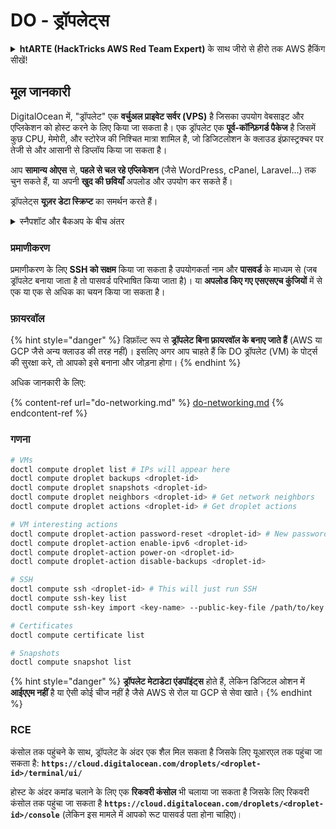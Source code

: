 # DO - ड्रॉपलेट्स

<details>

<summary><strong>htARTE (HackTricks AWS Red Team Expert)</strong> के साथ जीरो से हीरो तक AWS हैकिंग सीखें!</summary>

HackTricks का समर्थन करने के अन्य तरीके:

* अगर आप अपनी कंपनी का विज्ञापन HackTricks में देखना चाहते हैं या HackTricks को PDF में डाउनलोड करना चाहते हैं तो [सब्सक्रिप्शन प्लान](https://github.com/sponsors/carlospolop) देखें!
* [आधिकारिक PEASS & HackTricks स्वैग](https://peass.creator-spring.com) प्राप्त करें
* हमारा विशेष [NFTs](https://opensea.io/collection/the-peass-family) संग्रह, [The PEASS Family](https://opensea.io/collection/the-peass-family) खोजें
* **डिस्कॉर्ड समूह** (💬 [Discord group](https://discord.gg/hRep4RUj7f)) या **टेलीग्राम समूह** (Telegram group](https://t.me/peass)) में शामिल हों या हमें **ट्विटर** 🐦 पर **फॉलो** करें [**@hacktricks_live**](https://twitter.com/hacktricks_live)।
* **HackTricks** और **HackTricks Cloud** github repos में PR जमा करके अपने हैकिंग ट्रिक्स साझा करें।

</details>

## मूल जानकारी

DigitalOcean में, "ड्रॉपलेट" एक **वर्चुअल प्राइवेट सर्वर (VPS)** है जिसका उपयोग वेबसाइट और एप्लिकेशन को होस्ट करने के लिए किया जा सकता है। एक ड्रॉपलेट एक **पूर्व-कॉन्फ़िगर्ड पैकेज** है जिसमें कुछ CPU, मेमोरी, और स्टोरेज की निश्चित मात्रा शामिल है, जो डिजिटलोशन के क्लाउड इंफ्रास्ट्रक्चर पर तेजी से और आसानी से डिप्लॉय किया जा सकता है।

आप **सामान्य ओएस** से, **पहले से चल रहे एप्लिकेशन** (जैसे WordPress, cPanel, Laravel...) तक चुन सकते हैं, या अपनी **खुद की छवियाँ** अपलोड और उपयोग कर सकते हैं।

ड्रॉपलेट्स **यूज़र डेटा स्क्रिप्ट** का समर्थन करते हैं।

<details>

<summary>स्नैपशॉट और बैकअप के बीच अंतर</summary>

DigitalOcean में, एक स्नैपशॉट एक ड्रॉपलेट की डिस्क की एक समय-समय पर नकल है। यह स्नैपशॉट ड्रॉपलेट की डिस्क की स्थिति को उस समय को कैप्चर करता है जब स्नैपशॉट लिया गया था, जिसमें ऑपरेटिंग सिस्टम, इंस्टॉल किए गए एप्लिकेशन्स, और डिस्क पर सभी फ़ाइलें और डेटा शामिल हैं।

स्नैपशॉट्स का उपयोग नए ड्रॉपलेट्स बनाने के लिए किया जा सकता है जिनकी स्थिति मूल ड्रॉपलेट की तरह होती है, या एक ड्रॉपलेट को स्नैपशॉट लिये गए समय की स्थिति में पुनर्स्थापित करने के लिए। स्नैपशॉट्स डिजिटलोशन के ऑब्जेक्ट स्टोरेज सेवा पर स्टोर किए जाते हैं, और वे इंक्रीमेंटल होते हैं, यानी केवल पिछले स्नैपशॉट के बाद के बदलाव ही स्टोर किए जाते हैं। यह उन्हें उपयोग करने में कुशल और संगठित रखने के लिए कारगर बनाता है।

वहीं, एक बैकअप एक ड्रॉपलेट की पूरी कॉपी है, जिसमें ऑपरेटिंग सिस्टम, इंस्टॉल किए गए एप्लिकेशन्स, फ़ाइलें, और डेटा, साथ ही ड्रॉपलेट की सेटिंग्स और मेटाडेटा शामिल हैं। बैकअप आम तौर पर नियमित अंतराल पर किया जाता है, और यह एक विशिष्ट समय पर ड्रॉपलेट की पूरी स्थिति को कैप्चर करता है।

स्नैपशॉट के विपरीत, बैकअप्स एक संकुचित और एन्क्रिप्टेड प्रारूप में एक ड्रॉपलेट की पूरी कॉपी हैं, और वे डिजिटलोशन के इंफ्रास्ट्रक्चर से दूर एक रिमोट स्थान पर सुरक्षित रखने के लिए ट्रांसफर किए जाते हैं। यह बैकअप्स आपातकालीन पुनर्प्राप्ति के लिए आदर्श हैं, क्योंकि वे एक ड्रॉपलेट की पूरी कॉपी प्रदान करते हैं जो डेटा हानि या अन्य विपदा की घटनाओं के मामले में पुनर्स्थापित की जा सकती है।

सारांश में, स्नैपशॉट्स एक ड्रॉपलेट की डिस्क की समय-समय पर नकलें हैं, जबकि बैकअप्स एक ड्रॉपलेट की पूरी कॉपी हैं, जिसमें इसकी सेटिंग्स और मेटाडेटा शामिल हैं। स्नैपशॉट्स डिजिटलोशन के ऑब्जेक्ट स्टोरेज सेवा पर स्टोर किए जाते हैं, जबकि बैकअप्स डिजिटलोशन के इंफ्रास्ट्रक्चर से दूर एक रिमोट स्थान पर ट्रांसफर किए जाते हैं। स्नैपशॉट्स और बैकअप्स दोनों एक ड्रॉपलेट को पुनर्स्थापित करने के लिए उपयोग किए जा सकते हैं, लेकिन स्नैपशॉट्स उपयोग और स्टोर करने के लिए अधिक कुशल हैं, जबकि बैकअप्स आपातकालीन पुनर्प्राप्ति के लिए एक अधिक समग्र बैकअप समाधान प्रदान करते हैं।

</details>

### प्रमाणीकरण

प्रमाणीकरण के लिए **SSH को सक्षम** किया जा सकता है उपयोगकर्ता नाम और **पासवर्ड** के माध्यम से (जब ड्रॉपलेट बनाया जाता है तो पासवर्ड परिभाषित किया जाता है)। या **अपलोड किए गए एसएसएच कुंजियों** में से एक या एक से अधिक का चयन किया जा सकता है।

### फ़ायरवॉल

{% hint style="danger" %}
डिफ़ॉल्ट रूप से **ड्रॉपलेट बिना फ़ायरवॉल के बनाए जाते हैं** (AWS या GCP जैसे अन्य क्लाउड की तरह नहीं)। इसलिए अगर आप चाहते हैं कि DO ड्रॉपलेट (VM) के पोर्ट्स की सुरक्षा करे, तो आपको इसे बनाना और जोड़ना होगा।
{% endhint %}

अधिक जानकारी के लिए:

{% content-ref url="do-networking.md" %}
[do-networking.md](do-networking.md)
{% endcontent-ref %}

### गणना
```bash
# VMs
doctl compute droplet list # IPs will appear here
doctl compute droplet backups <droplet-id>
doctl compute droplet snapshots <droplet-id>
doctl compute droplet neighbors <droplet-id> # Get network neighbors
doctl compute droplet actions <droplet-id> # Get droplet actions

# VM interesting actions
doctl compute droplet-action password-reset <droplet-id> # New password is emailed to the user
doctl compute droplet-action enable-ipv6 <droplet-id>
doctl compute droplet-action power-on <droplet-id>
doctl compute droplet-action disable-backups <droplet-id>

# SSH
doctl compute ssh <droplet-id> # This will just run SSH
doctl compute ssh-key list
doctl compute ssh-key import <key-name> --public-key-file /path/to/key.pub

# Certificates
doctl compute certificate list

# Snapshots
doctl compute snapshot list
```
{% hint style="danger" %}
**ड्रॉपलेट मेटाडेटा एंडपॉइंट्स** होते हैं, लेकिन डिजिटल ओशन में **आईएएम नहीं** है या ऐसी कोई चीज नहीं है जैसे AWS से रोल या GCP से सेवा खाते।
{% endhint %}

### RCE

कंसोल तक पहुंचने के साथ, ड्रॉपलेट के अंदर एक शैल मिल सकता है जिसके लिए यूआरएल तक पहुंचा जा सकता है: **`https://cloud.digitalocean.com/droplets/<droplet-id>/terminal/ui/`**

होस्ट के अंदर कमांड चलाने के लिए एक **रिकवरी कंसोल** भी चलाया जा सकता है जिसके लिए रिकवरी कंसोल तक पहुंचा जा सकता है **`https://cloud.digitalocean.com/droplets/<droplet-id>/console`** (लेकिन इस मामले में आपको रूट पासवर्ड पता होना चाहिए)।
